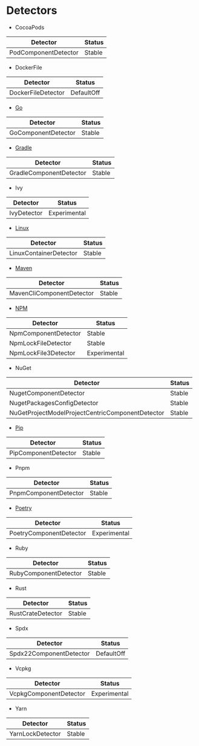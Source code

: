 # Detectors

- CocoaPods

| Detector| Status |
|-------|---------|
|PodComponentDetector | Stable |

- DockerFile

| Detector| Status |
|-------|---------|
|DockerFileDetector | DefaultOff |

- [Go](go.md)

| Detector| Status |
|-------|---------|
|GoComponentDetector | Stable |

- [Gradle](gradle.md)

| Detector| Status |
|-------|---------|
|GradleComponentDetector | Stable |

- Ivy

| Detector| Status |
|-------|---------|
|IvyDetector | Experimental |

- [Linux](linux.md)

| Detector| Status |
|-------|---------|
|LinuxContainerDetector | Stable |

- [Maven](maven.md)

| Detector| Status |
|-------|---------|
|MavenCliComponentDetector | Stable |

- [NPM](npm.md)

| Detector| Status |
|-------|---------|
|NpmComponentDetector | Stable |
|NpmLockFileDetector | Stable |
|NpmLockFile3Detector | Experimental |

- NuGet

| Detector| Status |
|-------|---------|
|NugetComponentDetector | Stable |
|NugetPackagesConfigDetector | Stable |
|NuGetProjectModelProjectCentricComponentDetector | Stable |

- [Pip](pip.md)

| Detector| Status |
|-------|---------|
|PipComponentDetector | Stable |


- Pnpm

| Detector| Status |
|-------|---------|
|PnpmComponentDetector | Stable |


- [Poetry](poetry.md)

| Detector| Status |
|-------|---------|
|PoetryComponentDetector | Experimental |

- Ruby

| Detector| Status |
|-------|---------|
|RubyComponentDetector | Stable |

- Rust

| Detector| Status |
|-------|---------|
|RustCrateDetector | Stable |

- Spdx

| Detector| Status |
|-------|---------|
|Spdx22ComponentDetector | DefaultOff |


- Vcpkg

| Detector| Status |
|-------|---------|
|VcpkgComponentDetector | Experimental |


- Yarn

| Detector| Status |
|-------|---------|
|YarnLockDetector | Stable |